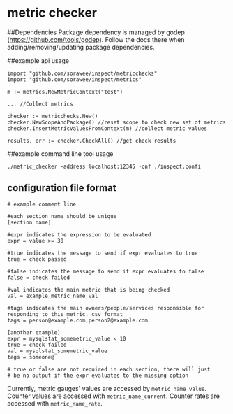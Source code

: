 # metric checker

##Dependencies
Package dependency is managed by godep (https://github.com/tools/godep). Follow the docs there when adding/removing/updating
package dependencies.

##example api usage

```
import "github.com/sorawee/inspect/metricchecks"
import "github.com/sorawee/inspect/metrics"

m := metrics.NewMetricContext("test")

... //Collect metrics

checker := metricchecks.New()
checker.NewScopeAndPackage() //reset scope to check new set of metrics
checker.InsertMetricValuesFromContext(m) //collect metric values

results, err := checker.CheckAll() //get check results
```


##example command line tool usage

`./metric_checker -address localhost:12345 -cnf ./inspect.confi`

## configuration file format
```
# example comment line

#each section name should be unique
[section name]

#expr indicates the expression to be evaluated
expr = value >= 30

#true indicates the message to send if expr evaluates to true
true = check passed

#false indicates the message to send if expr evaluates to false
false = check failed

#val indicates the main metric that is being checked
val = example_metric_name_val

#tags indicates the main owners/people/services responsible for responding to this metric. csv format
tags = person@example.com,person2@example.com

[another example]
expr = mysqlstat_somemetric_value < 10
true = check failed
val = mysqlstat_somemetric_value
tags = someone@

# true or false are not required in each section, there will just
# be no output if the expr evaluates to the missing option
```
Currently, metric gauges' values are accessed by `metric_name_value`. 
Counter values are accessed with `metric_name_current`.
Counter rates are accessed with `metric_name_rate`.

